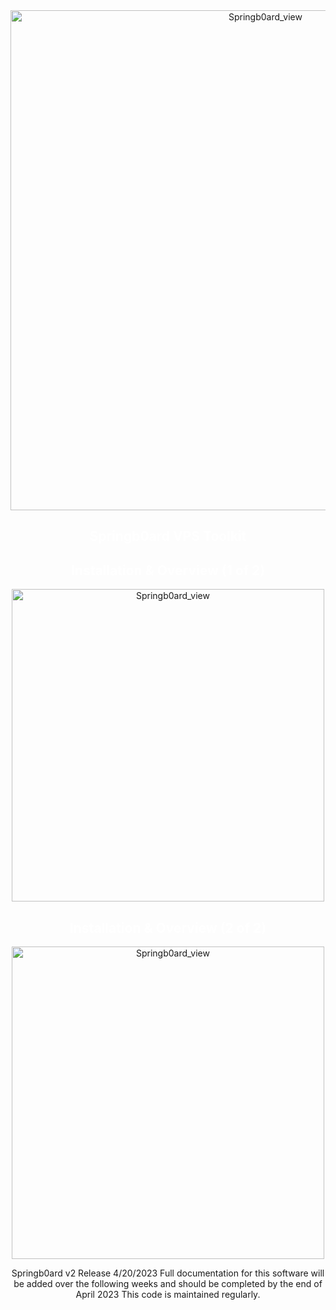 <section align="center">

  <a href="https://github.com/LanceTreyark/Springb0ard">
  <img width="800" alt="Springb0ard_view" src="https://media.treyark.com/wp-content/uploads/2023/04/Slide1.jpg">
  </a>


<h1 style="color: white; text-align: center;" >Springb0ard VPS Toolkit</h1>

   <h2 style="color: white; text-align: center;" >Installation & Overview (1 of 2)</h2>
  
  <a href="https://www.youtube.com/watch?v=_u6wALtU9zs" target="_blank">
  <img width="500" alt="Springb0ard_view" src="https://media.treyark.com/wp-content/uploads/2023/04/4.27.23_AA.png">
  </a>

<h2 style="color: white; text-align: center;" >Installation & Overview (2 of 2)</h2>

  <a href="https://www.youtube.com/watch?v=Kz5WJSpwF08" target="_blank">
  <img width="500" alt="Springb0ard_view" src="https://media.treyark.com/wp-content/uploads/2023/04/4.27.23_BB-1.png">
  </a>
  <p> Springb0ard v2 Release 4/20/2023</n>
Full documentation for this software will be added over the following weeks and should be completed by the end of April 2023</n>
This code is maintained regularly.
</p>
</section>

